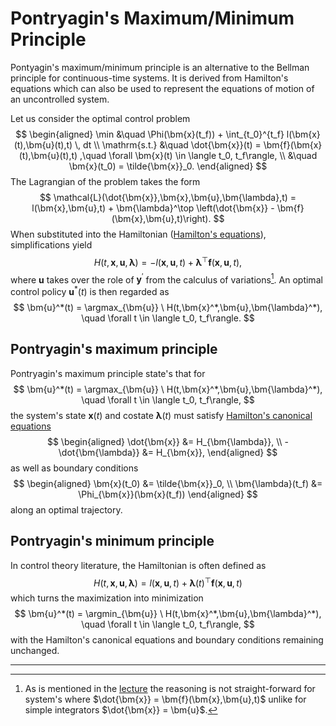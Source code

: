 # Pontryagin's Maximum/Minimum Principle

Pontyagin's maximum/minimum principle is an alternative to the Bellman principle for continuous-time systems. It is derived from Hamilton's equations which can also be used to represent the equations of motion of an uncontrolled system.

Let us consider the optimal control problem
$$
\begin{aligned}
\min &\quad \Phi(\bm{x}(t_f)) + \int_{t_0}^{t_f} l(\bm{x}(t),\bm{u}(t),t) \, dt \\
\mathrm{s.t.} &\quad \dot{\bm{x}}(t) = \bm{f}(\bm{x}(t),\bm{u}(t),t) ,\quad \forall \bm{x}(t) \in \langle t_0, t_f\rangle, \\
&\quad \bm{x}(t_0) = \tilde{\bm{x}}_0.
\end{aligned}
$$
The Lagrangian of the problem takes the form
$$
\mathcal{L}(\dot{\bm{x}},\bm{x},\bm{u},\bm{\lambda},t) = l(\bm{x},\bm{u},t) + \bm{\lambda}^\top \left(\dot{\bm{x}} - \bm{f}(\bm{x},\bm{u},t)\right).
$$ 
When substituted into the Hamiltonian ([Hamilton's equations](HamiltonsEquations.md)), simplifications yield
$$
H(t,\bm{x},\bm{u},\bm{\lambda}) = - l(\bm{x},\bm{u},t) + \bm{\lambda}^\top \bm{f}(\bm{x},\bm{u},t),
$$
where $\bm{u}$ takes over the role of $\bm{y}^\prime$ from the calculus of variations[^1]. An optimal control policy $\bm{u}^*(t)$ is then regarded as
$$
\bm{u}^*(t) = \argmax_{\bm{u}} \ H(t,\bm{x}^*,\bm{u},\bm{\lambda}^*), \quad \forall t \in \langle t_0, t_f\rangle.
$$

## Pontryagin's maximum principle

Pontryagin's maximum principle state's that for
$$
\bm{u}^*(t) = \argmax_{\bm{u}} \ H(t,\bm{x}^*,\bm{u},\bm{\lambda}^*), \quad \forall t \in \langle t_0, t_f\rangle,
$$
the system's state $\bm{x}(t)$ and costate $\bm{\lambda}(t)$ must satisfy [Hamilton's canonical equations](HamiltonsEquations.html#extremization-with-respect-to-y-and-p)
$$
\begin{aligned}
\dot{\bm{x}} &= H_{\bm{\lambda}}, \\
-\dot{\bm{\lambda}} &= H_{\bm{x}},
\end{aligned}
$$
as well as boundary conditions
$$
\begin{aligned}
\bm{x}(t_0) &= \tilde{\bm{x}}_0, \\
\bm{\lambda}(t_f) &= \Phi_{\bm{x}}(\bm{x}(t_f))
\end{aligned}
$$
along an optimal trajectory.

## Pontryagin's minimum principle

In control theory literature, the Hamiltonian is often defined as
$$
H(t,\bm{x},\bm{u},\bm{\lambda}) = l(\bm{x},\bm{u},t) + \bm{\lambda}(t)^\top \bm{f}(\bm{x},\bm{u},t)
$$
which turns the maximization into minimization
$$
\bm{u}^*(t) = \argmin_{\bm{u}} \  H(t,\bm{x}^*,\bm{u},\bm{\lambda}^*), \quad \forall t \in \langle t_0, t_f\rangle,
$$
with the Hamilton's canonical equations and boundary conditions remaining unchanged.


---

[^1]: As is mentioned in the [lecture](https://www.youtube.com/watch?v=Bxc4iy2xUjc&ab_channel=aa4cc) the reasoning is not straight-forward for system's where $\dot{\bm{x}} = \bm{f}(\bm{x},\bm{u},t)$ unlike for simple integrators $\dot{\bm{x}} = \bm{u}$.
